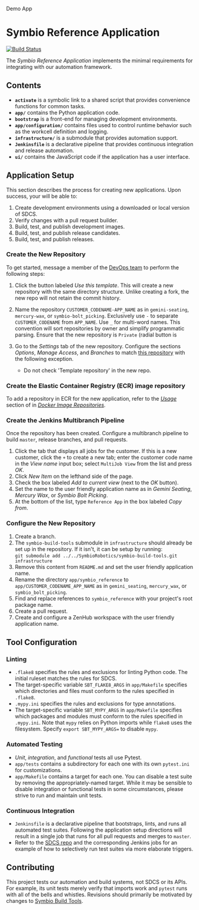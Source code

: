 Demo App

# Symbio Reference Application

[![Build Status](https://jenkins.hq.symbiorobotics.com/buildStatus/icon?job=Reference+App%2Fmaster)](https://jenkins.hq.symbiorobotics.com/job/Reference%20App/job/master/)

The _Symbio Reference Application_ implements the minimal requirements for
integrating with our automation framework.

## Contents

- **`activate`** is a symbolic link to a shared script that provides convenience
  functions for common tasks.
- **`app/`** contains the Python application code.
- **`bootstrap`** is a front-end for managing development environments.
- **`app/configuration/`** contains files used to control runtime behavior such as
  the workcell definition and logging.
- **`infrastructure/`** is a submodule that provides automation support.
- **`Jenkinsfile`** is a declarative pipeline that provides continuous
  integration and release automation.
- **`ui/`** contains the JavaScript code if the application has a user
  interface.

## Application Setup

This section describes the process for creating new applications. Upon
success, your will be able to:

1. Create development environments using a downloaded or local version of SDCS.
2. Verify changes with a pull request builder.
3. Build, test, and publish development images.
4. Build, test, and publish release candidates.
5. Build, test, and publish releases.

### Create the New Repository

To get started, message a member of the [DevOps team][dev-ops-team] to perform
the following steps:

1. Click the button labeled _Use this template_. This will create a new
   repository with the same directory structure. Unlike creating a fork,
   the new repo will not retain the commit history.

2. Name the repository `CUSTOMER_CODENAME-APP_NAME` as in `gemini-seating`,
   `mercury-wax`, or `symbio-bolt_picking`. Exclusively use `-` to separate
   `CUSTOMER_CODENAME` from `APP_NAME`. Use `_` for multi-word names.
   This convention will sort repositories by owner and simplify programmatic
   parsing. Ensure that the new repository is `Private` (radial button is

3. Go to the _Settings_ tab of the new repository. Configure the
   sections _Options_, _Manage Access_, and _Branches_ to match
   [this repository][reference-settings] with the following exception.

   - Do not check 'Template repository' in the new repo.

### Create the Elastic Container Registry (ECR) image repository
To add a repository in ECR for the new application, refer to the [_Usage_](SymbioRobotics/symbio-cloud-infrastructure/artifact-storage/docker-image-repositories#usage) section of in [_Docker Image Repositories_](SymbioRobotics/symbio-cloud-infrastructure/artifact-storage/docker-image-repositories).

### Create the Jenkins Multibranch Pipeline

Once the repository has been created. Configure a multibranch pipeline to
build `master`, release branches, and pull requests.

1. Click the tab that displays all jobs for the customer. If this is a new
   customer, click the `+` to create a new tab; enter the customer code name in the _View name_ input box; select `MultiJob View` from the list and press _OK_.
2. Click _New Item_ on the lefthand side of the page.
3. Check the box labeled _Add to current view_ (next to the _OK_ button).
4. Set the name to the user friendly application name as in _Gemini Seating_,
   _Mercury Wax_, or _Symbio Bolt Picking_.
5. At the bottom of the list, type `Reference App` in the box labeled _Copy from_.

### Configure the New Repository

1. Create a branch.
2. The `symbio-build-tools` submodule in `infrastructure` should already be set up in the repository. If it isn't, it can be setup by running:\
   `git submodule add ../../SymbioRobotics/symbio-build-tools.git infrastructure`
3. Remove this content from `README.md` and set the user friendly application
   name.
4. Rename the directory `app/symbio_reference` to
   `app/CUSTOMER_CODENAME_APP_NAME` as in `gemini_seating`, `mercury_wax`, or
   `symbio_bolt_picking`.
5. Find and replace references to `symbio_reference` with your project's root
   package name.
6. Create a pull request.
7. Create and configure a ZenHub workspace with the user friendly application
   name.

## Tool Configuration

### Linting

* `.flake8` specifies the rules and exclusions for linting Python code. The
  initial ruleset matches the rules for SDCS.
* The target-specific variable `SBT_FLAKE8_ARGS` in `app/Makefile` specifies
  which directories and files must conform to the rules specified in `.flake8`.
* `.mypy.ini` specifies the rules and exclusions for type annotations.
* The target-specific variable `SBT_MYPY_ARGS` in `app/Makefile` specifies
  which packages and modules must conform to the rules specified in
  `.mypy.ini`. Note that `mypy` relies on Python imports while `flake8` uses
  the filesystem. Specify `export SBT_MYPY_ARGS=` to disable `mypy`.

### Automated Testing

* *Unit*, *integration*, and *functional* tests all use Pytest.
* `app/tests` contains a subdirectory for each one with its own `pytest.ini`
  for customizations.
* `app/Makefile` contains a target for each one. You can disable a test suite
  by removing the appropriately-named target. While it may be sensible to
  disable integration or functional tests in some circumstances, please strive
  to run and maintain unit tests.

### Continuous Integration

* `Jenkinsfile` is a declarative pipeline that bootstraps, lints, and runs
  all automated test suites. Following the application setup directions will
  result in a single job that runs for all pull requests and merges to `master`.
* Refer to the [SDCS repo][sdcs-repo] and the corresponding Jenkins jobs for
  an example of how to selectively run test suites via more elaborate triggers.

## Contributing

This project tests our automation and build systems, not SDCS or its
APIs. For example, its unit tests merely verify that imports work and `pytest`
runs with all of the bells and whistles. Revisions should primarily be motivated
by changes to [Symbio Build Tools][build-tools-repo].

[dev-ops-team]: https://github.com/orgs/SymbioRobotics/teams/symbio-dev-ops
[build-tools-repo]: https://github.com/SymbioRobotics/symbio-build-tools
[sdcs-repo]: https://github.com/SymbioRobotics/symbio-dcs
[reference-settings]: https://github.com/SymbioRobotics/symbio-reference/settings
